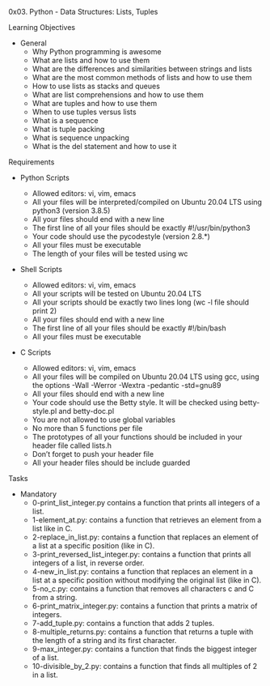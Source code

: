 0x03. Python - Data Structures: Lists, Tuples

Learning Objectives
- General
	- Why Python programming is awesome
	- What are lists and how to use them
	- What are the differences and similarities between strings and lists
	- What are the most common methods of lists and how to use them
	- How to use lists as stacks and queues
	- What are list comprehensions and how to use them
	- What are tuples and how to use them
	- When to use tuples versus lists
	- What is a sequence
	- What is tuple packing
	- What is sequence unpacking
	- What is the del statement and how to use it

Requirements
- Python Scripts
	- Allowed editors: vi, vim, emacs
	- All your files will be interpreted/compiled on Ubuntu 20.04 LTS using python3 (version 3.8.5)
	- All your files should end with a new line
	- The first line of all your files should be exactly #!/usr/bin/python3
	- Your code should use the pycodestyle (version 2.8.*)
	- All your files must be executable
	- The length of your files will be tested using wc

- Shell Scripts
	- Allowed editors: vi, vim, emacs
	- All your scripts will be tested on Ubuntu 20.04 LTS
	- All your scripts should be exactly two lines long (wc -l file should print 2)
	- All your files should end with a new line
	- The first line of all your files should be exactly #!/bin/bash
	- All your files must be executable

- C Scripts
	- Allowed editors: vi, vim, emacs
	- All your files will be compiled on Ubuntu 20.04 LTS using gcc, using the options -Wall -Werror -Wextra -pedantic -std=gnu89
	- All your files should end with a new line
	- Your code should use the Betty style. It will be checked using betty-style.pl and betty-doc.pl
	- You are not allowed to use global variables
	- No more than 5 functions per file
	- The prototypes of all your functions should be included in your header file called lists.h
	- Don’t forget to push your header file
	- All your header files should be include guarded

Tasks
- Mandatory
	- 0-print_list_integer.py contains a function that prints all integers of a list.
	- 1-element_at.py: contains a function that retrieves an element from a list like in C.
	- 2-replace_in_list.py: contains a function that replaces an element of a list at a specific position (like in C).
	- 3-print_reversed_list_integer.py: contains a function that prints all integers of a list, in reverse order.
	- 4-new_in_list.py: contains a function that replaces an element in a list at a specific position without modifying the original list (like in C).
	- 5-no_c.py: contains a function that removes all characters c and C from a string.
	- 6-print_matrix_integer.py: contains a function that prints a matrix of integers.
	- 7-add_tuple.py: contains a function that adds 2 tuples.
	- 8-multiple_returns.py: contains a function that returns a tuple with the length of a string and its first character.
	- 9-max_integer.py: contains a function that finds the biggest integer of a list.
	- 10-divisible_by_2.py: contains a function that finds all multiples of 2 in a list.

